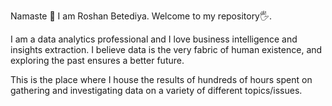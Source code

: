 Namaste 🙏 I am Roshan Betediya. Welcome to my repository🖐.

I am a data analytics professional and I love business intelligence and insights extraction. I believe data is the very fabric of human existence, and exploring the past ensures a better future.

This is the place where I house the results of hundreds of hours spent on gathering and investigating data on a variety of different topics/issues.
